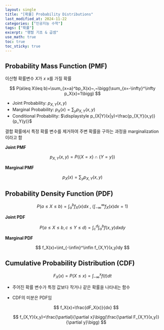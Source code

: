 ```yaml
---
layout: single
title: "[확률] Probability Distributions"
last_modified_at: 2024-11-22
categories: ["인공지능 수학"]
tags: ["확률"]
excerpt: "행렬 기초 & 곱셈"
use_math: true
toc: true
toc_sticky: true
---
```


## Probability Mass Function (PMF)

이산형 확률변수 $X$가 𝑥
x를 가질 확률

$$
P(a\leq X\leq b)=\sum_{x=a}^bp_X(x)~,~\bigg(\sum_{x=-\infty}^\infty p_X(x)=1\bigg)
$$

- Joint Probability: $p_{X,Y}(x,y)$
- Marginal Probability: $\displaystyle p_X(x)=\sum_y p_{X,Y}(x,y)$
- Conditional Probability: $\displaystyle p_{X|Y}(x|y)=\frac{p_{X,Y}(x,y)}{p_Y(y)}$

결합 확률에서 특정 확률 변수를 제거하여 주변 확률을 구하는 과정을 marginalization이라고 함

**Joint PMF**

$$
p_{X,Y}(x,y)=P(\{X=x\}\cap\{Y=y\})
$$

**Marginal PMF**

$$
p_X(x)=\sum_yp_{X,Y}(x,y)
$$

## Probability Density Function (PDF)

$$
P(a\leq X\leq b)=\int_a^bf_X(x)dx~,~\bigg(\int_{-\infty}^\infty f_X(x)dx=1\bigg)
$$

**Joint PDF**

$$
P(a\leq X\leq b,c\leq Y\leq d)=
\int_c^d\int_a^b f(x,y)dxdy
$$

**Marginal PDF**

$$
f_X(x)=\int_{-\infin}^\infin f_{X,Y}(x,y)dy
$$

## Cumulative Probability Distribution (CDF)

$$
F_X(x)=P(X\leq x)=\int_{-\infty}^x f(t)dt
$$

- 주어진 확률 변수가 특정 값보다 작거나 같은 확률을 나타내는 함수
- CDF의 미분은 PDF임
    
    
    $$
    f_X(x)=\frac{dF_X(x)}{dx}
    $$
    
    $$
    f_{X,Y}(x,y)=\frac{\partial}{\partial x}\bigg(\frac{\partial F_{X,Y}(x,y)}{\partial y}\bigg)
    $$
